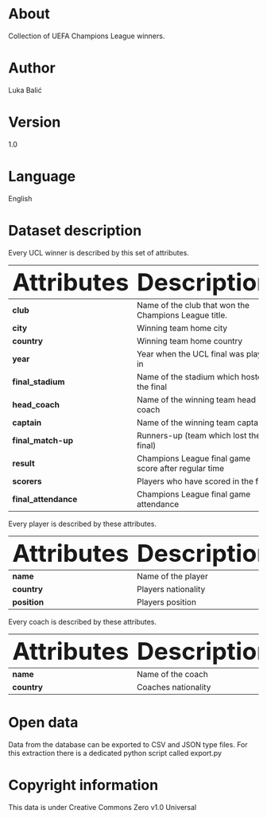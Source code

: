 # About
Collection of UEFA Champions League winners.

# Author
Luka Balić

# Version
1.0

# Language
English

# Dataset description
Every UCL winner is described by this set of attributes.

| <font size = "20">Attributes </font>  | <font size = "20">Description </font>|
| ----------------- | ----------- |
| **club**              | Name of the club that won the Champions League title.       |
| **city**              | Winning team home city                                      | 
| **country**           | Winning team home country                                   |
| **year**              | Year when the UCL final was played in                       | 
| **final_stadium**     | Name of the stadium which hosted the final                   |
| **head_coach**        | Name of the winning team head coach                         | 
| **captain**           | Name of the winning team captain                            |   
| **final_match-up**    | Runners-up (team which lost the final)                      | 
| **result**            | Champions League final game score after regular time        |
| **scorers**           | Players who have scored in the final                        |
| **final_attendance**  | Champions League final game attendance                      | 




Every player is described by these attributes.

| <font size = "20">Attributes </font>  | <font size = "20">Description </font>|
| ----------------- | ----------- |
| **name**              | Name of the player     |
| **country**              | Players nationality   | 
| **position**           | Players position        |
 

Every coach is described by these attributes.

| <font size = "20">Attributes </font>  | <font size = "20">Description </font>|
| ----------------- | ----------- |
| **name**              | Name of the coach       |
| **country**           | Coaches nationality     |


# Open data 
Data from the database can be exported to CSV and JSON type files. For this extraction there is a dedicated python script called export.py

# Copyright information

This data is under Creative Commons Zero v1.0 Universal